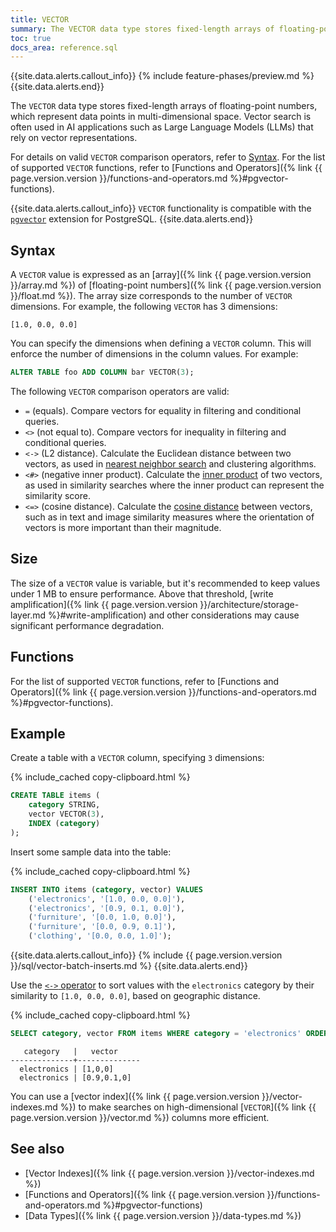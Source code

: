 ```yaml
---
title: VECTOR
summary: The VECTOR data type stores fixed-length arrays of floating-point numbers, which represent data points in multi-dimensional space.
toc: true
docs_area: reference.sql
---
```




{{site.data.alerts.callout_info}}
{% include feature-phases/preview.md %}
{{site.data.alerts.end}}

The `VECTOR` data type stores fixed-length arrays of floating-point numbers, which represent data points in multi-dimensional space. Vector search is often used in AI applications such as Large Language Models (LLMs) that rely on vector representations. 

For details on valid `VECTOR` comparison operators, refer to [Syntax](#syntax). For the list of supported `VECTOR` functions, refer to [Functions and Operators]({% link {{ page.version.version }}/functions-and-operators.md %}#pgvector-functions).

{{site.data.alerts.callout_info}}
`VECTOR` functionality is compatible with the [`pgvector`](https://github.com/pgvector/pgvector) extension for PostgreSQL.
{{site.data.alerts.end}}

## Syntax

A `VECTOR` value is expressed as an [array]({% link {{ page.version.version }}/array.md %}) of [floating-point numbers]({% link {{ page.version.version }}/float.md %}). The array size corresponds to the number of `VECTOR` dimensions. For example, the following `VECTOR` has 3 dimensions:

~~~
[1.0, 0.0, 0.0]
~~~

You can specify the dimensions when defining a `VECTOR` column. This will enforce the number of dimensions in the column values. For example:

~~~ sql
ALTER TABLE foo ADD COLUMN bar VECTOR(3);
~~~

The following `VECTOR` comparison operators are valid:

- `=` (equals). Compare vectors for equality in filtering and conditional queries.
- `<>` (not equal to). Compare vectors for inequality in filtering and conditional queries.
- `<->` (L2 distance). Calculate the Euclidean distance between two vectors, as used in [nearest neighbor search](https://en.wikipedia.org/wiki/Nearest_neighbor_search) and clustering algorithms.
- `<#>` (negative inner product). Calculate the [inner product](https://en.wikipedia.org/wiki/Inner_product_space) of two vectors, as used in similarity searches where the inner product can represent the similarity score.
- `<=>` (cosine distance). Calculate the [cosine distance](https://en.wikipedia.org/wiki/Cosine_similarity) between vectors, such as in text and image similarity measures where the orientation of vectors is more important than their magnitude.

## Size

The size of a `VECTOR` value is variable, but it's recommended to keep values under 1 MB to ensure performance. Above that threshold, [write amplification]({% link {{ page.version.version }}/architecture/storage-layer.md %}#write-amplification) and other considerations may cause significant performance degradation.  

## Functions

For the list of supported `VECTOR` functions, refer to [Functions and Operators]({% link {{ page.version.version }}/functions-and-operators.md %}#pgvector-functions).

## Example

Create a table with a `VECTOR` column, specifying `3` dimensions:

{% include_cached copy-clipboard.html %}
~~~ sql
CREATE TABLE items (
    category STRING,
    vector VECTOR(3),
    INDEX (category)
);
~~~

Insert some sample data into the table:

{% include_cached copy-clipboard.html %}
~~~ sql
INSERT INTO items (category, vector) VALUES
	('electronics', '[1.0, 0.0, 0.0]'),
	('electronics', '[0.9, 0.1, 0.0]'),
	('furniture', '[0.0, 1.0, 0.0]'),
	('furniture', '[0.0, 0.9, 0.1]'),
	('clothing', '[0.0, 0.0, 1.0]');
~~~

{{site.data.alerts.callout_info}}
{% include {{ page.version.version }}/sql/vector-batch-inserts.md %}
{{site.data.alerts.end}}

Use the [`<->` operator](#syntax) to sort values with the `electronics` category by their similarity to `[1.0, 0.0, 0.0]`, based on geographic distance.

{% include_cached copy-clipboard.html %}
~~~ sql
SELECT category, vector FROM items WHERE category = 'electronics' ORDER BY vector <-> '[1.0, 0.0, 0.0]' LIMIT 5;
~~~

~~~
   category   |   vector
--------------+--------------
  electronics | [1,0,0]
  electronics | [0.9,0.1,0]
~~~

You can use a [vector index]({% link {{ page.version.version }}/vector-indexes.md %}) to make searches on high-dimensional [`VECTOR`]({% link {{ page.version.version }}/vector.md %}) columns more efficient.

## See also

- [Vector Indexes]({% link {{ page.version.version }}/vector-indexes.md %})
- [Functions and Operators]({% link {{ page.version.version }}/functions-and-operators.md %}#pgvector-functions)
- [Data Types]({% link {{ page.version.version }}/data-types.md %})
